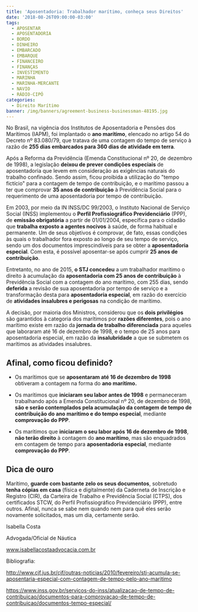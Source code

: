 ```yaml
---
title: 'Aposentadoria: Trabalhador marítimo, conheça seus Direitos'
date: '2018-08-26T09:00:00-03:00'
tags:
  - APOSENTAR
  - APOSENTADORIA
  - BORDO
  - DINHEIRO
  - EMBARCADO
  - EMBARQUE
  - FINANCEIRO
  - FINANÇAS
  - INVESTIMENTO
  - MARINHA
  - MARINHA-MERCANTE
  - NAVIO
  - RÁDIO-CIPÓ
categories:
  - Direito Marítimo
banner: /img/banners/agreement-business-businessman-48195.jpg
---
```

No Brasil, na vigência dos Institutos de Aposentadoria e Pensões dos Marítimos (IAPM), foi implantado o **ano marítimo**, elencado no artigo 54 do Decreto nº 83.080/79, que tratava de uma contagem do tempo de serviço à razão de **255 dias embarcados para 360 dias de atividade em terra**.

Após a Reforma da Previdência (Emenda Constitucional nº 20, de dezembro de 1998), a legislação **deixou de prever condições especiais** de aposentadoria que levem em consideração as exigências naturais do trabalho confinado. Sendo assim, ficou proibida a utilização do "tempo fictício" para a contagem de tempo de contribuição, e o marítimo passou a ter que comprovar **35 anos de contribuição** à Previdência Social para o requerimento de uma aposentadoria por tempo de contribuição.

Em 2003, por meio da IN INSS/DC 99/2003, o Instituto Nacional de Serviço Social (INSS) implementou o **Perfil Profissiográfico Previdenciário** (PPP), de **emissão obrigatória** a partir de 01/01/2004, específica para o cidadão que **trabalha exposto a agentes nocivos** à saúde, de forma habitual e permanente. Um de seus objetivos é comprovar, de fato, essas condições às quais o trabalhador fora exposto ao longo de seu tempo de  serviço, sendo um dos documentos imprescindíveis para se obter a **aposentadoria especial**. Com esta, é possível aposentar-se após cumprir **25 anos de contribuição**.

Entretanto, no ano de 2015, **o STJ concedeu** a um trabalhador marítimo o direito à acumulação da **aposentadoria com 25 anos de contribuição** à Previdência Social com a contagem do ano marítimo, com 255 dias, sendo **deferida** a revisão de sua aposentadoria por tempo de serviço e a transformação desta para **aposentadoria especial**, em razão do exercício de **atividades insalubres e perigosas** na condição de marítimo.

A decisão, por maioria dos Ministros, considerou que os **dois privilégios** são garantidos à categoria dos marítimos por **razões diferentes**, pois o ano marítimo existe em razão da **jornada de trabalho diferenciada** para aqueles que laboraram até 16 de dezembro de 1998, e o tempo de 25 anos para aposentadoria especial, em razão da **insalubridade** a que se submetem os marítimos as atividades insalubres.

## Afinal, como ficou definido?

* Os marítimos que se **aposentaram até 16 de dezembro de 1998** obtiveram a contagem na forma do **ano marítimo.**



* Os marítimos que **iniciaram seu labor antes de 1998** e permaneceram trabalhando após a Emenda Constitucional nº 20, de dezembro de 1998, **são e serão contemplados pela acumulação da contagem de tempo de contribuição do ano marítimo e do tempo especial**, mediante **comprovação do PPP**.



* Os marítimos que **iniciaram o seu labor após 16 de dezembro de 1998**, **não terão direito** à contagem do **ano marítimo**, mas são enquadrados em contagem de tempo para **aposentadoria especial**, mediante **comprovação do PPP**.

## Dica de ouro

Marítimo, **guarde com bastante zelo os seus documentos**, sobretudo **tenha cópias em casa** (física e digitalmente) da Caderneta de Inscrição e Registro (CIR), da Carteira de Trabalho e Previdência Social (CTPS), dos certificados STCW, do Perfil Profissiográfico Previdenciário (PPP), entre outros. Afinal, nunca se sabe nem quando nem para quê eles serão novamente solicitados, mas um dia, certamente serão.

Isabella Costa

Advogada/Oficial de Náutica

www.isabellacostaadvocacia.com.br

Bibliografia:

http://www.cjf.jus.br/cjf/outras-noticias/2010/fevereiro/stj-acumula-se-aposentaria-especial-com-contagem-de-tempo-pelo-ano-maritimo

https://www.inss.gov.br/servicos-do-inss/atualizacao-de-tempo-de-contribuicao/documentos-para-comprovacao-de-tempo-de-contribuicao/documentos-tempo-especial/
